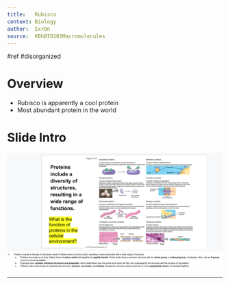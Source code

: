 ```yaml
---
title:   Rubisco 
context: Biology
author:  Exr0n
source:  KBhBIO101Macromolecules
---
```

#ref #disorganized 

# Overview
- Rubisco is apparently a cool protein
- Most abundant protein in the world

# Slide Intro
![Pasted image](./20200924144612.png)

---
